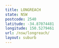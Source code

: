 ```yaml
---
title: LONGREACH
state: NSW
postcode: 2540
latitude: -34.87074481
longitude: 150.5279461
url: /nsw/longreach/
layout: suburb
---
```

